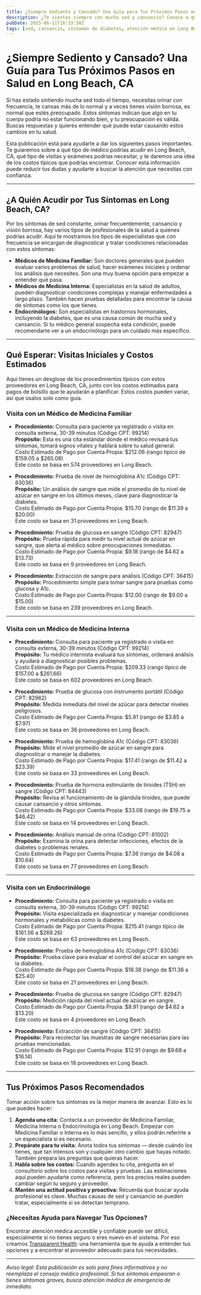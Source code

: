 ```yaml
---
title: ¿Siempre Sediento y Cansado? Una Guía para Tus Próximos Pasos en Salud en Long Beach, CA  
description: ¿Te sientes siempre con mucha sed y cansancio? Conoce a quién acudir, qué exámenes podrías necesitar y los costos estimados en Long Beach, CA para tomar el siguiente paso con tu salud.  
pubDate: 2025-06-11T16:33:58Z  
tags: [sed, cansancio, síntomas de diabetes, atención médica en Long Beach, endocrinología, medicina familiar, medicina interna]  
---
```


# ¿Siempre Sediento y Cansado? Una Guía para Tus Próximos Pasos en Salud en Long Beach, CA

Si has estado sintiendo mucha sed todo el tiempo, necesitas orinar con frecuencia, te cansas más de lo normal y a veces tienes visión borrosa, es normal que estés preocupado. Estos síntomas indican que algo en tu cuerpo podría no estar funcionando bien, y tu preocupación es válida. Buscas respuestas y quieres entender qué puede estar causando estos cambios en tu salud.

Esta publicación está para ayudarte a dar los siguientes pasos importantes. Te guiaremos sobre a qué tipo de médico podrías acudir en Long Beach, CA, qué tipo de visitas y exámenes podrías necesitar, y te daremos una idea de los costos típicos que podrías encontrar. Conocer esta información puede reducir tus dudas y ayudarte a buscar la atención que necesitas con confianza.

---

## ¿A Quién Acudir por Tus Síntomas en Long Beach, CA?

Por los síntomas de sed constante, orinar frecuentemente, cansancio y visión borrosa, hay varios tipos de profesionales de la salud a quienes podrías acudir. Aquí te mostramos los tipos de especialistas que con frecuencia se encargan de diagnosticar y tratar condiciones relacionadas con estos síntomas:

- **Médicos de Medicina Familiar:** Son doctores generales que pueden evaluar varios problemas de salud, hacer exámenes iniciales y ordenar los análisis que necesites. Son una muy buena opción para empezar a entender qué pasa.
- **Médicos de Medicina Interna:** Especialistas en la salud de adultos, pueden diagnosticar condiciones complejas y manejar enfermedades a largo plazo. También hacen pruebas detalladas para encontrar la causa de síntomas como los que tienes.
- **Endocrinólogos:** Son especialistas en trastornos hormonales, incluyendo la diabetes, que es una causa común de mucha sed y cansancio. Si tu médico general sospecha esta condición, puede recomendarte ver a un endocrinólogo para un cuidado más específico.

---

## Qué Esperar: Visitas Iniciales y Costos Estimados

Aquí tienes un desglose de los procedimientos típicos con estos proveedores en Long Beach, CA, junto con los costos estimados para pagos de bolsillo que te ayudarán a planificar. Estos costos pueden variar, así que úsalos solo como guía.

### Visita con un Médico de Medicina Familiar

- **Procedimiento:** Consulta para paciente ya registrado o visita en consulta externa, 30-39 minutos (Código CPT: 99214)  
  **Propósito:** Esta es una cita estándar donde el médico revisará tus síntomas, tomará signos vitales y hablará sobre tu salud general.  
  Costo Estimado de Pago por Cuenta Propia: $212.06 (rango típico de $159.05 a $265.08)  
  Este costo se basa en 574 proveedores en Long Beach.

- **Procedimiento:** Prueba de nivel de hemoglobina A1c (Código CPT: 83036)  
  **Propósito:** Un análisis de sangre que mide el promedio de tu nivel de azúcar en sangre en los últimos meses, clave para diagnosticar la diabetes.  
  Costo Estimado de Pago por Cuenta Propia: $15.70 (rango de $11.39 a $20.00)  
  Este costo se basa en 31 proveedores en Long Beach.

- **Procedimiento:** Prueba de glucosa en sangre (Código CPT: 82947)  
  **Propósito:** Prueba rápida para medir tu nivel actual de azúcar en sangre, que alerta al médico sobre preocupaciones inmediatas.  
  Costo Estimado de Pago por Cuenta Propia: $9.18 (rango de $4.62 a $13.73)  
  Este costo se basa en 9 proveedores en Long Beach.

- **Procedimiento:** Extracción de sangre para análisis (Código CPT: 36415)  
  **Propósito:** Procedimiento simple para tomar sangre para pruebas como glucosa y A1c.  
  Costo Estimado de Pago por Cuenta Propia: $12.00 (rango de $9.00 a $15.00)  
  Este costo se basa en 239 proveedores en Long Beach.

---

### Visita con un Médico de Medicina Interna

- **Procedimiento:** Consulta para paciente ya registrado o visita en consulta externa, 30-39 minutos (Código CPT: 99214)  
  **Propósito:** Tu médico internista evaluará tus síntomas, ordenará análisis y ayudará a diagnosticar posibles problemas.  
  Costo Estimado de Pago por Cuenta Propia: $209.33 (rango típico de $157.00 a $261.66)  
  Este costo se basa en 602 proveedores en Long Beach.

- **Procedimiento:** Prueba de glucosa con instrumento portátil (Código CPT: 82962)  
  **Propósito:** Medida inmediata del nivel de azúcar para detectar niveles peligrosos.  
  Costo Estimado de Pago por Cuenta Propia: $5.91 (rango de $3.85 a $7.97)  
  Este costo se basa en 36 proveedores en Long Beach.

- **Procedimiento:** Prueba de hemoglobina A1c (Código CPT: 83036)  
  **Propósito:** Mide el nivel promedio de azúcar en sangre para diagnosticar o manejar la diabetes.  
  Costo Estimado de Pago por Cuenta Propia: $17.41 (rango de $11.42 a $23.39)  
  Este costo se basa en 33 proveedores en Long Beach.

- **Procedimiento:** Prueba de hormona estimulante de tiroides (TSH) en sangre (Código CPT: 84443)  
  **Propósito:** Revisa el funcionamiento de la glándula tiroides, que puede causar cansancio y otros síntomas.  
  Costo Estimado de Pago por Cuenta Propia: $33.08 (rango de $19.75 a $46.42)  
  Este costo se basa en 14 proveedores en Long Beach.

- **Procedimiento:** Análisis manual de orina (Código CPT: 81002)  
  **Propósito:** Examina la orina para detectar infecciones, efectos de la diabetes o problemas renales.  
  Costo Estimado de Pago por Cuenta Propia: $7.36 (rango de $4.08 a $10.64)  
  Este costo se basa en 77 proveedores en Long Beach.

---

### Visita con un Endocrinólogo

- **Procedimiento:** Consulta para paciente ya registrado o visita en consulta externa, 30-39 minutos (Código CPT: 99214)  
  **Propósito:** Visita especializada en diagnosticar y manejar condiciones hormonales y metabólicas como la diabetes.  
  Costo Estimado de Pago por Cuenta Propia: $215.41 (rango típico de $161.56 a $269.26)  
  Este costo se basa en 63 proveedores en Long Beach.

- **Procedimiento:** Prueba de hemoglobina A1c (Código CPT: 83036)  
  **Propósito:** Prueba clave para evaluar el control del azúcar en sangre en la diabetes.  
  Costo Estimado de Pago por Cuenta Propia: $18.38 (rango de $11.36 a $25.40)  
  Este costo se basa en 21 proveedores en Long Beach.

- **Procedimiento:** Prueba de glucosa en sangre (Código CPT: 82947)  
  **Propósito:** Medición rápida del nivel actual de azúcar en sangre.  
  Costo Estimado de Pago por Cuenta Propia: $8.91 (rango de $4.62 a $13.20)  
  Este costo se basa en 4 proveedores en Long Beach.

- **Procedimiento:** Extracción de sangre (Código CPT: 36415)  
  **Propósito:** Para recolectar las muestras de sangre necesarias para las pruebas mencionadas.  
  Costo Estimado de Pago por Cuenta Propia: $12.91 (rango de $9.68 a $16.14)  
  Este costo se basa en 18 proveedores en Long Beach.

---

## Tus Próximos Pasos Recomendados

Tomar acción sobre tus síntomas es la mejor manera de avanzar. Esto es lo que puedes hacer:

1. **Agenda una cita:** Contacta a un proveedor de Medicina Familiar, Medicina Interna o Endocrinología en Long Beach. Empezar con Medicina Familiar o Interna es lo más sencillo, y ellos podrán referirte a un especialista si es necesario.  
2. **Prepárate para tu visita:** Anota todos tus síntomas — desde cuándo los tienes, qué tan intensos son y cualquier otro cambio que hayas notado. También prepara las preguntas que quieras hacer.  
3. **Habla sobre los costos:** Cuando agendes tu cita, pregunta en el consultorio sobre los costos para visitas y pruebas. Las estimaciones aquí pueden ayudarte como referencia, pero los precios reales pueden cambiar según tu seguro y proveedor.  
4. **Mantén una actitud positiva y proactiva:** Recuerda que buscar ayuda profesional es clave. Muchas causas de sed y cansancio se pueden tratar, especialmente si se detectan temprano.

### ¿Necesitas Ayuda para Navegar Tus Opciones?

Encontrar atención médica accesible y confiable puede ser difícil, especialmente si no tienes seguro o eres nuevo en el sistema. Por eso creamos [Transparent Health](https://transparenthealth.ai): una herramienta que te ayuda a entender tus opciones y a encontrar el proveedor adecuado para tus necesidades. 

---

*Aviso legal: Esta publicación es solo para fines informativos y no reemplaza el consejo médico profesional. Si tus síntomas empeoran o tienes síntomas graves, busca atención médica de emergencia de inmediato.*